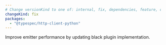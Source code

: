 ```yaml
---
# Change versionKind to one of: internal, fix, dependencies, feature, deprecation, breaking
changeKind: fix
packages:
  - "@typespec/http-client-python"
---
```


Improve emitter performance by updating black plugin implementation.
